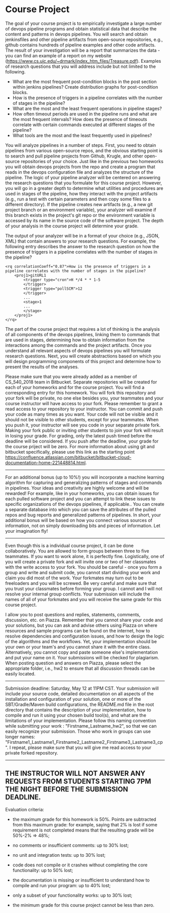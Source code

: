 # Course Project

The goal of your course project is to empirically investigate a large number of devops pipeline programs and obtain statistical data that describe the content and patterns in devops pipelines. You will search and obtain jenkinsfiles and other pipeline artifacts from open-source repositories, e.g., github contains hundreds of pipeline examples and other code artifacts. The result of your investigation will be a report that summarizes the data - you can find an example of a report on my website (https://www.cs.uic.edu/~drmark/index_htm_files/Treasure.pdf). Examples of research questions that you will address include but not limited to the following.

* What are the most frequent post-condition blocks in the post section within jenkins pipelines? Create distribution graphs for post-condition blocks.
* How is the presence of triggers in a pipeline correlates with the number of stages in the pipeline?
* What are the most and the least frequent operations in pipeline stages?
* How often timeout periods are used in the pipeline runs and what are the most frequent intervals? How does the presence of timeouts correlate with certain commands executed at different stages of the pipeline?
* What tools are the most and the least frequently used in pipelines?

You will analyze pipelines in a number of steps. First, you need to obtain pipelines from various open-source repos, and the obvious starting point is to search and pull pipeline projects from Github, Krugle, and other open-source repositories of your choice. Just like in the previous two homeworks you will obtain devops projects from the repo and create a program that reads in the devops configuration file and analyzes the structure of the pipeline. The logic of your pipeline analyzer will be centered on answering the research questions that you formulate for this course project. However, you will go in a greater depth to determine what utilities and procedures are used in stages of the pipeline, how they interact with the project artifacts (e.g., run a test with certain parameters and then copy some files to a different directory). If the pipeline creates new artifacts (e.g., a new git project branch or an environment variable), your analyzer will examine if this branch exists in the project's git repo or the environment variable is accessed by its name in the source code of the software project. The depth of your analysis in the course project will determine your grade.

The output of your analyzer will be in a format of your choice (e.g., JSON, XML) that contain answers to your research questions. For example, the following entry describes the answer to the research question on how the presence of triggers in a pipeline correlates with the number of stages in the pipeline?
```
<rq correlationCoeff="0.87">How is the presence of triggers in a pipeline correlates with the number of stages in the pipeline?
	<proj1>gitURL1
		<trigger type="cron">H */4 * * 1-5
		</trigger>
		<trigger type="pollSCM">12
		</trigger>
		...
		<stage>1
		...
		</stage>
	</proj1>
</rq>
```

The part of the course project that requires a lot of thinking is the analysis of all components of the devops pipelines, linking them to commands that are used in stages, determining how to obtain information from the interactions among the commands and the project artifacts. Once you understand all relevant aspects of devops pipelines you will formulate research questions. Next, you will create abstractions based on which you will design programming components of this project and determine how to present the results of the analyses.

Please make sure that you were already added as a member of CS_540_2018 team in Bitbucket. Separate repositories will be created for each of your homeworks and for the course project. You will find a corresponding entry for this homework. You will fork this repository and your fork will be private, no one else besides you, your teammates and your course instructor will have access to your fork. Please remember to grant a read access to your repository to your instructor. You can commit and push your code as many times as you want. Your code will not be visible and it should not be visible to other students, except for your teammates. When you push it, your instructor will see you code in your separate private fork. Making your fork public or inviting other students to join your fork will result in losing your grade. For grading, only the latest push timed before the deadline will be considered. If you push after the deadline, your grade for the course priject will be zero. For more information about using git and bitbucket specifically, please use this link as the starting point https://confluence.atlassian.com/bitbucket/bitbucket-cloud-documentation-home-221448814.html.

------

For an additional bonus (up to 10%!) you will incorporate a machine learning algorithm for capturing and generalizing patterns of stages and commands in pipelines. Your ideas and creativity are highly welcome and will be rewarded! For example, like in your homeworks, you can obtain issues for each pulled software project and you can attempt to link these issues to specific organizations of the devops pipelines, if applicable.. You can create a separate database into which you can save the attributes of the pulled repos and bug reports and generalized patterns of pipelines. In short, your additional bonus will be based on how you connect various sources of information, not on simply downloading bits and pieces of information. Let your imagination fly!

------

Even though this is a individual course project, it can be done collaboratively. You are allowed to form groups between three to five teammates. If you want to work alone, it is perfectly fine. Logistically, one of you will create a private fork and will invite one or two of her classmates with the write access to your fork. You should be careful - once you form a group and write and submit code, you cannot start dividing your work and claim you did most of the work. Your forkmates may turn out to be freeloaders and you will be screwed. Be very careful and make sure that you trust your classmates before forming your group. I cannot and I will not resolve your internal group conflicts. Your submission will include the names of all of your forkmates and you will receive the same grade for this course project. 

I allow you to post questions and replies, statements, comments, discussion, etc. on Piazza. Remember that you cannot share your code and your solutions, but you can ask and advise others using Piazza on where resources and sample programs can be found on the internet, how to resolve dependencies and configuration issues, and how to design the logic of the algorithms and the workflows. Yet, your implementation should be your own or your team's and you cannot share it with the entire class. Alternatively, you cannot copy and paste someone else's implementation and put your name on it. Your submissions will be checked for plagiarism. When posting question and answers on Piazza, please select the appropriate folder, i.e., hw2 to ensure that all discussion threads can be easily located.

------

Submission deadline: Saturday, May 12 at 11PM CST. Your submission will include your source code, detailed documentation on all aspects of the installation and configuration of your solution, one or more of the SBT/Gradle/Maven build configurations, the README.md file in the root directory that contains the description of your implementation, how to compile and run it using your chosen build tool(s), and what are the limitations of your implementation. Please follow this naming convention while submitting your work : "Firstname_Lastname_hw2", so that we can easily recognize your submission. Those who work in groups can use longer names: "Firstname1_Lastname1_Firstname2_Lastname2_Firstname3_Lastname3_cp". I repeat, please make sure that you will give me read access to your private forked repository.

------
THE INSTRUCTOR WILL NOT ANSWER ANY REQUESTS FROM STUDENTS STARTING 7PM THE NIGHT BEFORE THE SUBMISSION DEADLINE.
------

Evaluation criteria:

* the maximum grade for this homework is 50%. Points are subtracted from this maximum grade: for example, saying that 2% is lost if some requirement is not completed means that the resulting grade will be 50%-2% => 48%;

* no comments or insufficient comments: up to 30% lost;

* no unit and integration tests: up to 30% lost;

* code does not compile or it crashes without completing the core functionality: up to 50% lost;

* the documentation is missing or insufficient to understand how to compile and run your program: up to 40% lost;

* only a subset of your functionality works: up to 30% lost;

* the minimum grade for this course project cannot be less than zero.

